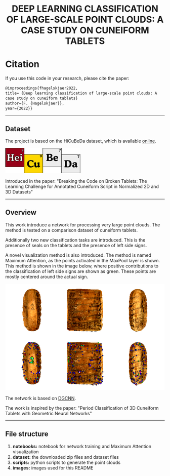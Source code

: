 <h1 align="center">
DEEP LEARNING CLASSIFICATION OF LARGE-SCALE POINT CLOUDS: A CASE STUDY ON CUNEIFORM TABLETS
</h1>



# Citation
If you use this code in your research, please cite the paper:

```
@inproceedings{fhagelskjaer2022,
title= {Deep learning classification of large-scale point clouds: A case study on cuneiform tablets}
author={F. {Hagelskjaer}},
year={2022}}
```

***

## Dataset

The project is based on the HiCuBeDa dataset, which is available [online](https://gigamesh.eu/heicubeda/).

![](images/HeiCuBeDa_01_Logo_1977.jpg)

Introduced in the paper: "Breaking the Code on Broken Tablets: The Learning Challenge for Annotated Cuneiform Script in Normalized 2D and 3D Datasets"

***

##  Overview

This work introduce a network for processing very large point clouds. The method is tested on a comparison dataset of cuneiform tablets.

Additionally two new classification tasks are introduced. This is the presence of seals on the tablets and the presence of left side signs.

A novel visualization method is also introduced. The method is named Maximum Attention, as the points activated in the MaxPool layer is shown. This method is shown in the image below, where positive contributions to the classification of left side signs are shown as green. These points are mostly centered around the actual sign. 

![](images/31_acti_real_comb.png)

The network is based on [DGCNN](https://github.com/WangYueFt/dgcnn).

The work is inspired by the paper: "Period Classification of 3D Cuneiform Tablets with Geometric Neural Networks"

***

## File structure

1. **notebooks:** notebook for network training and Maximum Attention visualization
2. **dataset:** the downloaded zip files and dataset files
3. **scripts:** python scripts to generate the point clouds
4. **images:** images used for this README